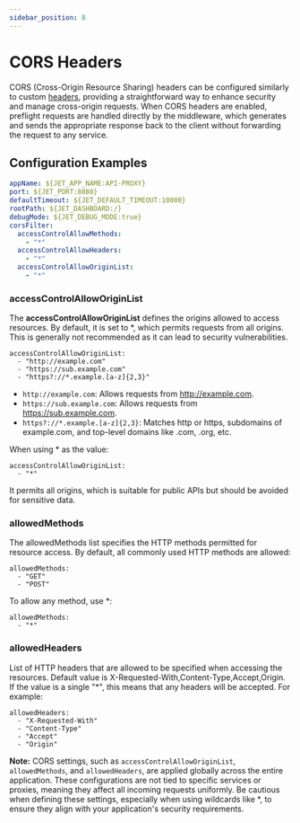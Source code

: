 ```yaml
---
sidebar_position: 8
---
```


# CORS Headers

CORS (Cross-Origin Resource Sharing) headers can be configured similarly to custom [headers](/docs/middleware/headers), providing a straightforward way to enhance security and manage cross-origin requests. When CORS headers are enabled, preflight requests are handled directly by the middleware, which generates and sends the appropriate response back to the client without forwarding the request to any service.

## Configuration Examples

```yaml
appName: ${JET_APP_NAME:API-PROXY}
port: ${JET_PORT:8080}
defaultTimeout: ${JET_DEFAULT_TIMEOUT:10000}
rootPath: ${JET_DASHBOARD:/}
debugMode: ${JET_DEBUG_MODE:true}
corsFilter:
  accessControlAllowMethods:
    - "*"
  accessControlAllowHeaders:
    - "*"
  accessControlAllowOriginList:
    - "*"
```

### accessControlAllowOriginList

The **accessControlAllowOriginList** defines the origins allowed to access resources. By default, it is set to *, which permits requests from all origins. This is generally not recommended as it can lead to security vulnerabilities.

```
accessControlAllowOriginList:
  - "http://example.com"
  - "https://sub.example.com"
  - "https?://*.example.[a-z]{2,3}"
```

* `http://example.com`: Allows requests from http://example.com.
* `https://sub.example.com`: Allows requests from https://sub.example.com.
* `https?://*.example.[a-z]{2,3}`: Matches http or https, subdomains of example.com, and top-level domains like .com, .org, etc.

When using * as the value:
```
accessControlAllowOriginList:
  - "*"
```
It permits all origins, which is suitable for public APIs but should be avoided for sensitive data.

### allowedMethods

The allowedMethods list specifies the HTTP methods permitted for resource access. By default, all commonly used HTTP methods are allowed:
```
allowedMethods:
  - "GET"
  - "POST"
```

To allow any method, use *:
```
allowedMethods:
  - "*"
```

### allowedHeaders

List of HTTP headers that are allowed to be specified when accessing the resources. Default value is X-Requested-With,Content-Type,Accept,Origin. If the value is a single "*", this means that any headers will be accepted. For example:

```
allowedHeaders:
  - "X-Requested-With"
  - "Content-Type"
  - "Accept"
  - "Origin"
```

**Note:**
CORS settings, such as `accessControlAllowOriginList`, `allowedMethods`, and `allowedHeaders`, are applied globally across the entire application. These configurations are not tied to specific services or proxies, meaning they affect all incoming requests uniformly. Be cautious when defining these settings, especially when using wildcards like *, to ensure they align with your application's security requirements.